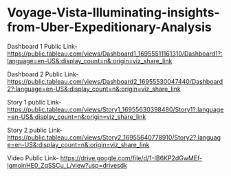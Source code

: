 # Voyage-Vista-Illuminating-insights-from-Uber-Expeditionary-Analysis


Dashboard 1 Public Link- https://public.tableau.com/views/Dashboard1_16955511161310/Dashboard1?:language=en-US&:display_count=n&:origin=viz_share_link  

Dashboard 2 Public Link- https://public.tableau.com/views/Dashboard2_16955530047440/Dashboard2?:language=en-US&:display_count=n&:origin=viz_share_link

Story 1 public Link- https://public.tableau.com/views/Story1_16955630398480/Story1?:language=en-US&:display_count=n&:origin=viz_share_link

Story 2 public Link-https://public.tableau.com/views/Story2_16955640778910/Story2?:language=en-US&:display_count=n&:origin=viz_share_link

Video Public Link- https://drive.google.com/file/d/1-IB6KP2dGwMEf-lgmoinHE0_ZqSSCu_L/view?usp=drivesdk
